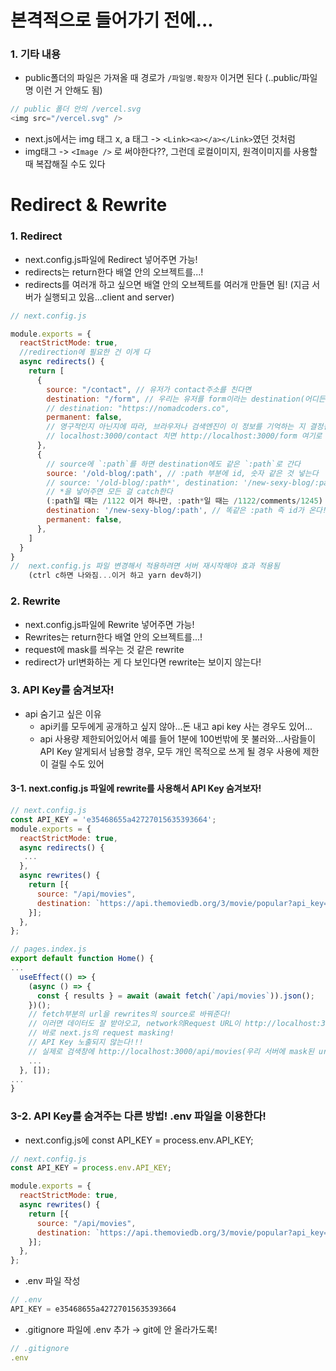 # 본격적으로 들어가기 전에...
### 1. 기타 내용
- public폴더의 파일은 가져올 때 경로가 `/파일명.확장자` 이거면 된다
(..public/파일명 이런 거 안해도 됨)
```javascript
// public 폴더 안의 /vercel.svg
<img src="/vercel.svg" />
```

- next.js에서는 img 태그 x, a 태그 -> `<Link><a></a></Link>`였던 것처럼
- img태그 -> `<Image />` 로 써야한다??, 그런데 로컬이미지, 원격이미지를 사용할 때 복잡해질 수도 있다

# Redirect & Rewrite
### 1. Redirect
- next.config.js파일에 Redirect 넣어주면 가능!
- redirects는 return한다 배열 안의 오브젝트를...!
- redirects를 여러개 하고 싶으면 배열 안의 오브젝트를 여러개 만들면 됨!
  (지금 서버가 실행되고 있음...client and server)
  
```javascript
// next.config.js

module.exports = {
  reactStrictMode: true,
  //redirection에 필요한 건 이게 다
  async redirects() {
    return [
      {
        source: "/contact", // 유저가 contact주소를 친다면
        destination: "/form", // 우리는 유저를 form이라는 destination(어디든 가능)으로 보낸다
        // destination: "https://nomadcoders.co",
        permanent: false, 
        // 영구적인지 아닌지에 따라, 브라우저나 검색엔진이 이 정보를 기억하는 지 결정됨
        // localhost:3000/contact 치면 http://localhost:3000/form 여기로 간다!
      },
      {
        // source에 `:path`를 하면 destination에도 같은 `:path`로 간다
        source: '/old-blog/:path', // :path 부분에 id, 숫자 같은 것 넣는다
        // source: '/old-blog/:path*', destination: '/new-sexy-blog/:path*' 
        // *을 넣어주면 모든 걸 catch한다
        (:path일 때는 /1122 이거 하나만, :path*일 때는 /1122/comments/1245)
        destination: '/new-sexy-blog/:path', // 똑같은 :path 즉 id가 온다!!!!
        permanent: false, 
      },
    ]
  }
}
//  next.config.js 파일 변경해서 적용하려면 서버 재시작해야 효과 적용됨
    (ctrl c하면 나와짐...이거 하고 yarn dev하기)
```
### 2. Rewrite
- next.config.js파일에 Rewrite 넣어주면 가능!
- Rewrites는 return한다 배열 안의 오브젝트를...!
- request에 mask를 씌우는 것 같은 rewrite
- redirect가 url변화하는 게 다 보인다면 rewrite는 보이지 않는다!

### 3. API Key를 숨겨보자!
- api 숨기고 싶은 이유 
  - api키를 모두에게 공개하고 싶지 않아...돈 내고 api key 사는 경우도 있어...
  - api 사용량 제한되어있어서 예를 들어 1분에 100번밖에 못 불러와...사람들이 API Key 알게되서 남용할 경우, 모두 개인 목적으로 쓰게 될 경우 사용에 제한이 걸릴 수도 있어

#### 3-1. next.config.js 파일에 rewrite를 사용해서 API Key 숨겨보자!
```javascript
// next.config.js
const API_KEY = 'e35468655a42727015635393664';
module.exports = {
  reactStrictMode: true,
  async redirects() {
   ...
  },
  async rewrites() {
    return [{
      source: "/api/movies",
      destination: `https://api.themoviedb.org/3/movie/popular?api_key=${API_KEY}`
    }];
  },
};
```
```javascript
// pages.index.js
export default function Home() {
...
  useEffect(() => {
    (async () => {
      const { results } = await (await fetch(`/api/movies`)).json();
    })();
    // fetch부분의 url을 rewrites의 source로 바꿔준다!
    // 이러면 데이터도 잘 받아오고, network의Request URL이 http://localhost:3000/api/movies 이렇게 뜬다
    // 바로 next.js의 request masking!
    // API Key 노출되지 않는다!!!
    // 실제로 검색창에 http://localhost:3000/api/movies(우리 서버에 mask된 url)이라는 url에 방문하면 response 뜬다!
    ...
  }, []);
...
}
```
### 3-2. API Key를 숨겨주는 다른 방법! .env 파일을 이용한다!
- next.config.js에 const API_KEY = process.env.API_KEY; 
```javascript
// next.config.js
const API_KEY = process.env.API_KEY; 

module.exports = {
  reactStrictMode: true,
  async rewrites() {
    return [{
      source: "/api/movies",
      destination: `https://api.themoviedb.org/3/movie/popular?api_key=${API_KEY}`
    }];
  },
};
```
- .env 파일 작성
```javascript
// .env
API_KEY = e35468655a42727015635393664
```
- .gitignore 파일에 .env 추가 → git에 안 올라가도록!
```javascript
// .gitignore
.env
```
